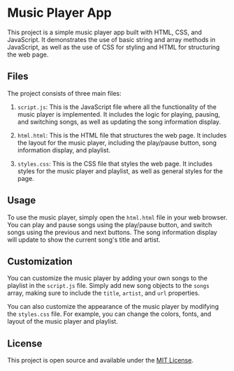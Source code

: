 # Music Player App

This project is a simple music player app built with HTML, CSS, and JavaScript. It demonstrates the use of basic string and array methods in JavaScript, as well as the use of CSS for styling and HTML for structuring the web page.

## Files

The project consists of three main files:

1. `script.js`: This is the JavaScript file where all the functionality of the music player is implemented. It includes the logic for playing, pausing, and switching songs, as well as updating the song information display.

2. `html.html`: This is the HTML file that structures the web page. It includes the layout for the music player, including the play/pause button, song information display, and playlist.

3. `styles.css`: This is the CSS file that styles the web page. It includes styles for the music player and playlist, as well as general styles for the page.

## Usage

To use the music player, simply open the `html.html` file in your web browser. You can play and pause songs using the play/pause button, and switch songs using the previous and next buttons. The song information display will update to show the current song's title and artist.

## Customization

You can customize the music player by adding your own songs to the playlist in the `script.js` file. Simply add new song objects to the `songs` array, making sure to include the `title`, `artist`, and `url` properties.

You can also customize the appearance of the music player by modifying the `styles.css` file. For example, you can change the colors, fonts, and layout of the music player and playlist.

## License

This project is open source and available under the [MIT License](LICENSE).